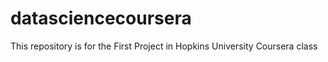 # datasciencecoursera
This repository is for the First Project in Hopkins University Coursera class
